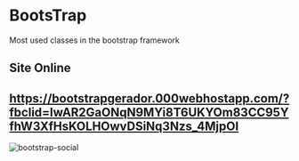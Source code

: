 # BootsTrap
 Most used classes in the bootstrap framework

## Site Online ## 

## https://bootstrapgerador.000webhostapp.com/?fbclid=IwAR2GaONqN9MYi8T6UKYOm83CC95YfhW3XfHsKOLHOwvDSiNq3Nzs_4MjpOI ##

![bootstrap-social](https://user-images.githubusercontent.com/52724220/71550842-44032700-29b8-11ea-8396-c04acae57628.png)
